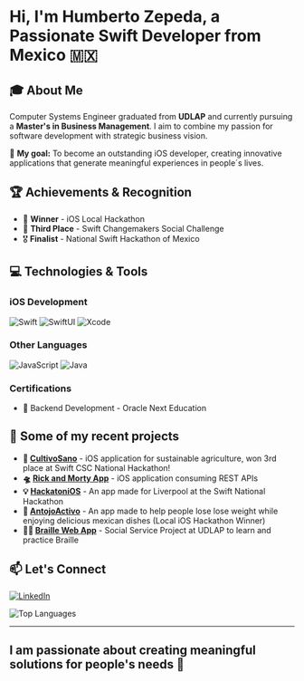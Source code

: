 # Hi, I'm Humberto Zepeda, a Passionate Swift Developer from Mexico 🇲🇽
## 🎓 About Me

Computer Systems Engineer graduated from **UDLAP** and currently pursuing a **Master's in Business Management**. I aim to combine my passion for software development with strategic business vision.

🎯 **My goal:** To become an outstanding iOS developer, creating innovative applications that generate meaningful experiences in people´s lives.

## 🏆 Achievements & Recognition

- 🥇 **Winner** - iOS Local Hackathon
- 🥉 **Third Place** - Swift Changemakers Social Challenge
- 🎖️ **Finalist** - National Swift Hackathon of Mexico

## 💻 Technologies & Tools

### iOS Development
![Swift](https://img.shields.io/badge/Swift-FA7343?style=for-the-badge&logo=swift&logoColor=white)
![SwiftUI](https://img.shields.io/badge/SwiftUI-0D96F6?style=for-the-badge&logo=swift&logoColor=white)
![Xcode](https://img.shields.io/badge/Xcode-147EFB?style=for-the-badge&logo=xcode&logoColor=white)

### Other Languages
![JavaScript](https://img.shields.io/badge/JavaScript-F7DF1E?style=for-the-badge&logo=javascript&logoColor=black)
![Java](https://img.shields.io/badge/Java-ED8B00?style=for-the-badge&logo=openjdk&logoColor=white)

### Certifications
- 📜 Backend Development - Oracle Next Education

## 🚀 Some of my recent projects

- **🌱 [CultivoSano](https://github.com/zepedag/cultivoSano)** - iOS application for sustainable agriculture, won 3rd place at Swift CSC National Hackathon!
- **🛸 [Rick and Morty App](https://github.com/zepedag/RickAndMortyApp)** - iOS application consuming REST APIs
- **💡 [HackatoniOS](https://github.com/zepedag/HackatoniOS)** - An app made for Liverpool at the Swift National Hackathon
- **🌮 [AntojoActivo](https://github.com/zepedag/AntojoActivo)** - An app made to help people lose lose weight while enjoying delicious mexican dishes (Local iOS Hackathon Winner)
- **👨‍🦯 [Braille Web App](https://github.com/zepedag/Braille-Web-App)** - Social Service Project at UDLAP to learn and practice Braille

## 📫 Let's Connect

[![LinkedIn](https://img.shields.io/badge/LinkedIn-0077B5?style=for-the-badge&logo=linkedin&logoColor=white)](TU_ENLACE_LINKEDIN_AQUI)


![Top Languages](https://github-readme-stats.vercel.app/api/top-langs/?username=zepedag&layout=compact&theme=radical&hide=html,css,prolog,jupyter%20notebook&langs_count=6)

---

## I am passionate about creating meaningful solutions for people's needs 🫡
